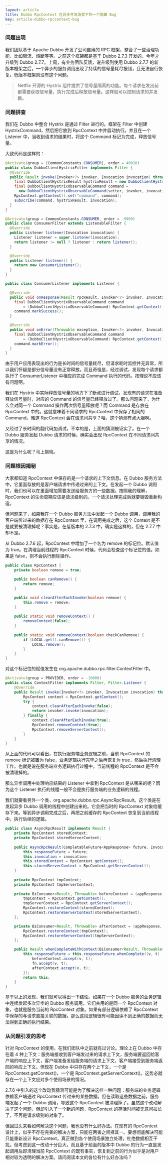 ```yaml
---
layout: article
title: Dubbo RpcContext 在异步并发场景下的一个隐藏 Bug
key: article-dubbo-rpccontext-bug
---
```

### 问题出现

我们团队基于 Apache Dubbo 开发了公司自用的 RPC 框架，整合了一些治理功能，比如限流、熔断等等。之前这个框架都是基于 Dubbo 2.7.3 开发的，今年才升级到 Dubbo 2.7.7。上周，有业务团队反馈，说升级到使用 Dubbo 2.7.7 的新版本框架之后，一个异步的服务调用出现了持续的信号量耗尽报错，且无法自行恢复。低版本框架则没有这个问题。

> Netflix 开源的 Hystrix 组件提供了信号量隔离的功能。每个请求在发出前都需要获取信号量，执行完成后释放信号量。这样就可以控制请求的并发数。

### 问题排查

我们在 Dubbo 中整合 Hystrix 是通过 Filter 进行的。框架在 Filter 中创建 HystrixCommand，然后把它放到 RpcContext 中并启动执行。并且在一个 Listener 中，当收到请求的结果时，将这个 Command 标记为完成，释放信号量。

大致代码是这样的：

```java
@Activate(group = {CommonConstants.CONSUMER}, order = 40010)
public class DubboClientHystrixFilter implements Filter {
  @Override
  public Result invoke(Invoker<?> invoker, Invocation invocation) throws RpcException {
    final DubboClientHystrixResult hystrixResult = new DubboClientHystrixResult();
    final DubboClientHystrixObservableCommand command =
      new DubboClientHystrixObservableCommand(setter, invoker, invocation, hystrixResult);
    RpcContext.getContext().set("command", command);
    subscribe(command, hystrixResult, invocation);
  }
}
```

```java
@Activate(group = CommonConstants.CONSUMER, order = -9999)
public class ConsumerFilter extends ListenableFilter {
  @Override
  public Listener listener(Invocation invocation) {
    Listener listener = super.listener(invocation);
    return listener != null ? listener : return listener();
  }

  @Override
  public Listener listener() {
    return new ConsumerListener();
  }
}
```

```java
public class ConsumerListener implements Listener {

  @Override
  public void onResponse(Result rpcResult, Invoker<?> invoker, Invocation invocation) {
    final DubboClientHystrixObservableCommand command
        = (DubboClientHystrixObservableCommand) RpcContext.getContext().get("command");
    command.markSuccess();
  }

  @Override
  public void onError(Throwable exception, Invoker<?> invoker, Invocation invocation) {
    final DubboClientHystrixObservableCommand command
        = (DubboClientHystrixObservableCommand) RpcContext.getContext().get("command");
    command.markError();
  }
}
```

由于用户应用表现出的行为是长时间的信号量耗尽，但请求耗时监控并无异常，所以我们怀疑是部分信号量没有正常释放。而且奇怪是，经过调试，发现每个请求都执行了 ConsumerListener 中相应的完成 Command 执行的代码。按理说不应该有问题啊。

我们在 Hystrix 中实际释放信号量的地方下了断点进行调试，发现有的请求在准备释放信号量时，对应的 Command 的信号量已经释放过了。那么问题来了，为什么会对同一个 Command 操作两次信号量释放呢？而 Command 是存放在 RpcContext 中的。这就意味着不同请求的 RpcContext 中保存了相同的 Command。难道 RpcContext 会在请求间共享？哈，这个猜测有点大胆啊。

又经过了长时间的翻代码加调试，不幸的是，上面的猜测被证实了。在一个 Dubbo 服务发起 Dubbo 请求的时候，确实会出现 RpcContext 在不同请求间共享的情况。

这是为什么呢？马上揭晓。

### 问题根因揭秘

大家都知道 RpcContext 中保存的是一个请求的上下文信息。在 Dubbo 服务方法中，它里面存放的是客户端请求中传递过来的上下文。在发起一个 Dubbo 调用时，我们也可以在里面增加需要发送给服务方的一些数据。按照我的理解，RpcContext 的生命周期应该是请求级别的。一个请求处理完成后就要销毁重新构造。

但问题来了，如果我在一个 Dubbo 服务方法中发起一个 Dubbo 调用，调用我的客户端传过来的数据存在 RpcContext 里，在调用完成之后，这个 Context 是不是就要被清理掉呢？事实是，在低版本的 2.7.3 中，确实是这样的，但在 2.7.7 中却不是。

从 Dubbo 2.7.6 起，RpcContext 中增加了一个名为 remove 的标记位。默认值为 true。在清理当前线程的 RpcContext 时候，代码会检查这个标记位的值。如果是 false，则不会执行删除操作。

```java
public class RpcContext {
    private boolean remove = true;
    
    public boolean canRemove() {
        return remove;
    }

    public void clearAfterEachInvoke(boolean remove) {
        this.remove = remove;
    }
    
    public static void removeContext() {
        removeContext(false);
    }
    
    public static void removeContext(boolean checkCanRemove) {
        if (LOCAL.get().canRemove()) {
            LOCAL.remove();
        }
    }
}
```

对这个标记位的赋值发生在 org.apache.dubbo.rpc.filter.ContextFilter 中。

```java
@Activate(group = PROVIDER, order = -10000)
public class ContextFilter implements Filter, Filter.Listener {
    @Override
    public Result invoke(Invoker<?> invoker, Invocation invocation) throws RpcException {
        RpcContext context = RpcContext.getContext();
        try {
            context.clearAfterEachInvoke(false);
            return invoker.invoke(invocation);
        } finally {
            context.clearAfterEachInvoke(true);
            RpcContext.removeContext(true);
            RpcContext.removeServerContext();
        }
    }
}
```

从上面的代码可以看出，在执行服务端业务逻辑之前，当前 RpcContext 的 remove 标记被置为 false，业务逻辑执行完毕之后再恢复为 true，然后执行清理工作。也就是说在服务端业务逻辑执行过程中，当前线程的 RpcContext 是不会被清理掉的。

那么异步调用中处理响应结果的 Listener 中拿到 RpcContext 是从哪来的呢？因为这个 Listener 执行的线程一般不会是执行服务端的业务逻辑的线程。

我们就要看另外一个类，org.apache.dubbo.rpc.AsyncRpcResult。这个类是在发起异步 Dubbo 调用的线程中创建出来的。它会把当时的 RpcContext 对象给缓存下来。等到异步调用完成之后，再把之前缓存的 RpcContext 恢复到当前线程中，执行后续的逻辑。

```java
public class AsyncRpcResult implements Result {
    private RpcContext storedContext;
    private RpcContext storedServerContext;
    
    public AsyncRpcResult(CompletableFuture<AppResponse> future, Invocation invocation) {
        this.responseFuture = future;
        this.invocation = invocation;
        this.storedContext = RpcContext.getContext();
        this.storedServerContext = RpcContext.getServerContext();
    }
    
    private RpcContext tmpContext;
    private RpcContext tmpServerContext;
    
    private BiConsumer<Result, Throwable> beforeContext = (appResponse, t) -> {
        tmpContext = RpcContext.getContext();
        tmpServerContext = RpcContext.getServerContext();
        RpcContext.restoreContext(storedContext);
        RpcContext.restoreServerContext(storedServerContext);
    };

    private BiConsumer<Result, Throwable> afterContext = (appResponse, t) -> {
        RpcContext.restoreContext(tmpContext);
        RpcContext.restoreServerContext(tmpServerContext);
    };

    public Result whenCompleteWithContext(BiConsumer<Result, Throwable> fn) {
        this.responseFuture = this.responseFuture.whenComplete((v, t) -> {
            beforeContext.accept(v, t);
            fn.accept(v, t);
            afterContext.accept(v, t);
        });
        return this;
    }
}
```

基于以上的发现，我们就可以得出一下结论。如果在一个 Dubbo 服务的业务逻辑中连续发起多次异步的 Dubbo 服务调用，它们共用的是同一个 RpcContext 对象，也就是服务当前的 RpcContext 对象。如果有部分逻辑依赖了 RpcContext 中保存的与请求直接关联的数据，那么这段逻辑很有可能因读不到正确的数据而无法得到正确的执行结果。

### 从问题引发的思考

针对 RpcContext 的使用，在我们团队中之前就有过讨论。理论上在 Dubbo 中存在着 4 种上下文：服务端接收到客户端发过来的请求上下文，服务端要返回给客户端的响应上下文，客户端准备发给服务端的请求上下文，客户端接受到服务端返回的响应上下文。但现在 Dubbo 中只存在两个上下文，一个是 RpcContext.getContext()，一个是 RpcContext.getServerContext()。这势必就存在一个上下文应对多个使用场景的情况。

2.7.6 中引入的这个改动我猜测可能是为了解决这样一种问题：服务端的业务逻辑依赖客户端通过 RpcContext 传过来的某些数据。但在读取这些数据之前，服务端发起了一个 Dubbo 调用，导致这个 RpcContext 被清理掉了。虽然这个改动解决了这个问题，但却引入了一个新的问题，RpcContext 的存活时间被无意间拉长了，不再是请求级别的对象了。

但回过头来看如何解决这个问题，我也没有什么好办法。在现有的 RpcContext 设计上，似乎不存在完美的解决方案，只能在两害之间择其一。要想彻底解决可能只能重新设计 RpcContext，真正做到各个使用场景独立处理，杜绝数据相互干扰。但考虑到这一改动十分巨大，而且基于前面的版本中 Dubbo 的行为一直是发起调用后即清理当前 RpcContext 的既有事实，恢复到之前的行为似乎是对用户相对较为透明的解决方案。请问阅读本文的各位有什么好办法吗？